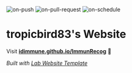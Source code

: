 
  ![on-push](../../actions/workflows/on-push.yaml/badge.svg)
  ![on-pull-request](../../actions/workflows/on-pull-request.yaml/badge.svg)
  ![on-schedule](../../actions/workflows/on-schedule.yaml/badge.svg)

  # tropicbird83's Website

  Visit **[idimmune.github.io/ImmunRecog](https://idimmune.github.io/ImmunRecog)** 🚀

  _Built with [Lab Website Template](https://greene-lab.gitbook.io/lab-website-template-docs)_
